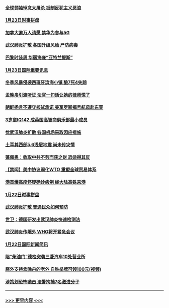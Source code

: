 #### [全球领袖悼念大屠杀 抵制反犹主义恶浪](../pages/prog202/a102759678.md?t=01240901) 
#### [1月23日时事拼盘](../pages/prog202/a102759599.md?t=01240901) 
#### [加拿大逾万人请愿 禁华为参与5G](../pages/prog202/a102759553.md?t=01240901) 
#### [武汉肺炎扩散 各国升级风险 严防病毒](../pages/prog202/a102759400.md?t=01240901) 
#### [巴黎时装周 华丽海底“亚特兰提斯”](../pages/prog202/a102759217.md?t=01240901) 
#### [1月23日国际重要讯息](../pages/prog202/a102759199.md?t=01240901) 
#### [冬季风暴侵袭西班牙滨海小镇 酿7死4失踪](../pages/prog202/a102759119.md?t=01240901) 
#### [孟晚舟引渡听证 法官一句话让她的律师慌了](../pages/prog202/a102759060.md?t=01240901) 
#### [朝鲜扬言不遵守核试承诺 美军罗斯福号航母赴东亚](../pages/prog202/a102759001.md?t=01240901) 
#### [3岁童IQ142 成英国高智商俱乐部最小成员](../pages/prog202/a102758990.md?t=01240901) 
#### [忧武汉肺炎扩散 各国机场采取因应措施](../pages/prog202/a102758911.md?t=01240901) 
#### [土耳其西部5.6浅层地震 尚未传灾情](../pages/prog202/a102758903.md?t=01240901) 
#### [蓬佩奥：收取中共不劳而获之财 恐适得其反](../pages/prog202/a102758889.md?t=01240901) 
#### [【禁闻】美中协议弱化WTO 重塑全球贸易体系](../pages/prog202/a102758790.md?t=01240901) 
#### [港首爆高度怀疑确诊病例 经大陆高铁来港](../pages/prog202/a102758613.md?t=01240901) 
#### [1月22日时事拼盘](../pages/prog202/a102758615.md?t=01240901) 
#### [武汉肺炎扩散 普通民众如何预防](../pages/prog202/a102758504.md?t=01240901) 
#### [世卫：德国研发出武汉肺炎快速检测法](../pages/prog202/a102758495.md?t=01240901) 
#### [武汉肺炎传境外 WHO将开紧急会议](../pages/prog202/a102758437.md?t=01240901) 
#### [1月22日国际新闻简讯](../pages/prog202/a102758231.md?t=01240901) 
#### [陷“柴油门”德检突袭三菱汽车10处营业所](../pages/prog202/a102758165.md?t=01240901) 
#### [庭外支持孟晚舟的老外 自称举牌可领100元(视频)](../pages/prog202/a102758092.md?t=01240901) 
#### [涉策划恐怖袭击 法警拘捕7名激进分子](../pages/prog202/a102758069.md?t=01240901) 

----
#### [ >>> 更早内容 <<< ](../indexes/prog202-earlier.md)
